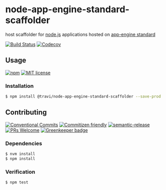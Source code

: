 # node-app-engine-standard-scaffolder

host scaffolder for [node.js](https://nodejs.org/) applications hosted on [app-engine standard](https://cloud.google.com/appengine/docs/standard/)

<!-- status badges -->
[![Build Status][ci-badge]][ci-link]
[![Codecov][coverage-badge]][coverage-link]

## Usage

<!-- consumer badges -->
[![npm][npm-badge]][npm-link]
[![MIT license][license-badge]][license-link]

### Installation

```sh
$ npm install @travi/node-app-engine-standard-scaffolder --save-prod
```

## Contributing

<!-- contribution badges -->
[![Conventional Commits][commit-convention-badge]][commit-convention-link]
[![Commitizen friendly][commitizen-badge]][commitizen-link]
[![semantic-release][semantic-release-badge]][semantic-release-link]
[![PRs Welcome][PRs-badge]][PRs-link]
[![Greenkeeper badge](https://badges.greenkeeper.io/travi/node-app-engine-standard-scaffolder.svg)](https://greenkeeper.io/)

### Dependencies

```sh
$ nvm install
$ npm install
```

### Verification

```sh
$ npm test
```

[npm-link]: https://www.npmjs.com/package/@travi/node-app-engine-standard-scaffolder
[npm-badge]: https://img.shields.io/npm/v/@travi/node-app-engine-standard-scaffolder.svg
[license-link]: LICENSE
[license-badge]: https://img.shields.io/github/license/travi/node-app-engine-standard-scaffolder.svg
[ci-link]: https://travis-ci.com/travi/node-app-engine-standard-scaffolder
[ci-badge]: https://img.shields.io/travis/com/travi/node-app-engine-standard-scaffolder/master.svg
[coverage-link]: https://codecov.io/github/travi/node-app-engine-standard-scaffolder
[coverage-badge]: https://img.shields.io/codecov/c/github/travi/node-app-engine-standard-scaffolder.svg
[commit-convention-link]: https://conventionalcommits.org
[commit-convention-badge]: https://img.shields.io/badge/Conventional%20Commits-1.0.0-yellow.svg
[commitizen-link]: http://commitizen.github.io/cz-cli/
[commitizen-badge]: https://img.shields.io/badge/commitizen-friendly-brightgreen.svg
[semantic-release-link]: https://github.com/semantic-release/semantic-release
[semantic-release-badge]: https://img.shields.io/badge/%20%20%F0%9F%93%A6%F0%9F%9A%80-semantic--release-e10079.svg
[PRs-link]: http://makeapullrequest.com
[PRs-badge]: https://img.shields.io/badge/PRs-welcome-brightgreen.svg
